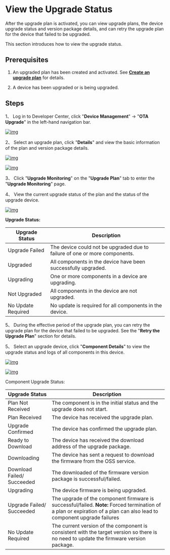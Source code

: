 # View the Upgrade Status

After the upgrade plan is activated, you can view upgrade plans, the device upgrade status and version package details, and can retry the upgrade plan for the device that failed to be upgraded.

This section introduces how to view the upgrade status.

## Prerequisites

1.    An upgraded plan has been created and activated. See [**Create an upgrade plan**](/deviceDevelop/DeviceManage/ota/part02/page-03) for details.

2.    A device has been upgraded or is being upgraded.

## Steps

1、  Log in to Developer Center, click "**Device Management**" → "**OTA Upgrade**" in the left-hand navigation bar.

 <a data-fancybox title="img" href="/en/guide/ota/ota21.png">![img](/en/guide/ota/ota21.png)</a>

2、  Select an upgrade plan, click "**Details**" and view the basic information of the plan and version package details.

 

 <a data-fancybox title="img" href="/en/guide/ota/ota22.png">![img](/en/guide/ota/ota22.png)</a>

 
 <a data-fancybox title="img" href="/en/guide/ota/ota23.png">![img](/en/guide/ota/ota23.png)</a>
 

3、  Click "**Upgrade Monitoring**" on the "**Upgrade Plan**" tab to enter the "**Upgrade Monitoring**" page.

4、  View the current upgrade status of the plan and the status of the upgrade device. 

 
 <a data-fancybox title="img" href="/en/guide/ota/ota24.png">![img](/en/guide/ota/ota24.png)</a>

**Upgrade Status:**

| Upgrade Status     | Description                                                                 |
| ------------------ | --------------------------------------------------------------------------- |
| Upgrade Failed     | The device could not  be upgraded due to failure of one or more components. |
| Upgraded           | All components in the device  have been successfully upgraded.              |
| Upgrading          | One or more components  in a device are upgrading.                          |
| Not Upgraded       | All components in the  device are not upgraded.                             |
| No Update Required | No update is required  for all components in the device.                    |

5、  During the effective period of the upgrade plan, you can retry the upgrade plan for the device that failed to be upgraded. See the "**Retry the Upgrade Plan**" section for details.

5、  Select an upgrade device, click "**Component Details**" to view the upgrade status and logs of all components in this device.

 

 <a data-fancybox title="img" href="/en/guide/ota/ota25.png">![img](/en/guide/ota/ota25.png)</a>
 
 <a data-fancybox title="img" href="/en/guide/ota/ota26.png">![img](/en/guide/ota/ota26.png)</a>

Component Upgrade Status:

| Upgrade Status              | Description                                                                                                                                                                |
| --------------------------- | -------------------------------------------------------------------------------------------------------------------------------------------------------------------------- |
| Plan Not Received           | The component is in  the initial status and the upgrade does not start.                                                                                                    |
| Plan Received               | The device has  received the upgrade plan.                                                                                                                                 |
| Upgrade Confirmed           | The device has  confirmed the upgrade plan.                                                                                                                                |
| Ready to Download           | The device has  received the download address of the upgrade package.                                                                                                      |
| Downloading                 | The device has sent a  request to download the firmware from the OSS service.                                                                                              |
| Download Failed/  Succeeded | The downloaded of the  firmware version package is successful/failed.                                                                                                      |
| Upgrading                   | The device firmware is being upgraded.                                                                                                                                     |
| Upgrade Failed/  Succeeded  | The upgrade of the  component firmware is successful/failed.  **Note:** Forced  termination of a plan or expiration of a plan can also lead to component  upgrade failures |
| No Update Required          | The current version of  the component is consistent with the target version so there is no need to  update the firmware version package.                                   |

 
